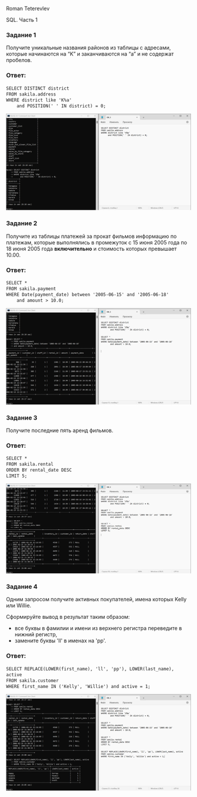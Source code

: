 Roman Teterevlev

SQL. Часть 1

### Задание 1

Получите уникальные названия районов из таблицы с адресами, которые начинаются на “K” и заканчиваются на “a” и не содержат пробелов.

### Ответ:
```
SELECT DISTINCT district
FROM sakila.address
WHERE district like 'K%a'
	and POSITION(' ' IN district) = 0;
```
![alt text](https://github.com/Roman-Teterevlev/SYS-21_12-03/blob/main/12-03_1.png)

### Задание 2

Получите из таблицы платежей за прокат фильмов информацию по платежам, которые выполнялись в промежуток с 15 июня 2005 года по 18 июня 2005 года **включительно** и стоимость которых превышает 10.00.

### Ответ:
```
SELECT *
FROM sakila.payment
WHERE Date(payment_date) between '2005-06-15' and '2005-06-18'
	and amount > 10.0;
```
![alt text](https://github.com/Roman-Teterevlev/SYS-21_12-03/blob/main/12-03_2.png)

### Задание 3

Получите последние пять аренд фильмов.

### Ответ:
```
SELECT *
FROM sakila.rental
ORDER BY rental_date DESC
LIMIT 5;
```
![alt text](https://github.com/Roman-Teterevlev/SYS-21_12-03/blob/main/12-03_3.png)

### Задание 4

Одним запросом получите активных покупателей, имена которых Kelly или Willie. 

Сформируйте вывод в результат таким образом:
- все буквы в фамилии и имени из верхнего регистра переведите в нижний регистр,
- замените буквы 'll' в именах на 'pp'.

### Ответ:
```
SELECT REPLACE(LOWER(first_name), 'll', 'pp'), LOWER(last_name), active
FROM sakila.customer
WHERE first_name IN ('Kelly', 'Willie') and active = 1;
```
![alt text](https://github.com/Roman-Teterevlev/SYS-21_12-03/blob/main/12-03_4.png)


